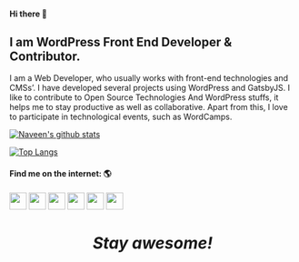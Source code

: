 #### Hi there 👋
I am WordPress Front End Developer & Contributor.
---

I am a Web Developer, who usually works with front-end technologies and CMSs’. I have developed several projects using WordPress and GatsbyJS. I like to contribute to Open Source Technologies And WordPress stuffs, it helps me to stay productive as well as collaborative. Apart from this, I love to participate in technological events, such as WordCamps.

[![Naveen's github stats](https://github-readme-stats.vercel.app/api?username=naveenkharwar)](https://github.com/anuraghazra/github-readme-stats)

[![Top Langs](https://github-readme-stats.vercel.app/api/top-langs/?username=naveenkharwar&layout=compact)](https://github.com/anuraghazra/github-readme-stats)

#### Find me on the internet: 🌎
<a href="https://www.instagram.com/naveenkharwar.dev"><img width="30" src="https://www.instagram.com/static/images/ico/favicon-192.png/68d99ba29cc8.png" /></a>
<a href="https://twitter.com/naveenkharwar0"><img width="30" src="https://abs.twimg.com/responsive-web/client-web-legacy/icon-ios.8ea219d5.png" /></a>
<a href="https://www.facebook.com/naveenkharwar.dev"><img width="30" src="https://static.xx.fbcdn.net/rsrc.php/v3/ye/r/a36n03MSzp1.png" /></a>
<a href="https://dev.to/naveenkharwar"><img width="30" src="https://res.cloudinary.com/practicaldev/image/fetch/s--t7tVouP9--/c_limit,f_png,fl_progressive,q_80,w_192/https://practicaldev-herokuapp-com.freetls.fastly.net/assets/devlogo-pwa-512.png" /></a>
<a href="https://github.com/NaveenKharwar"><img width="30" src="https://github.githubassets.com/apple-touch-icon-180x180.png" /></a>
<a href="https://www.naveenkharwar.dev"><img width="30" src="https://naveenkharwar.dev/wp-content/uploads/2020/05/cropped-circle-cropped-192x192.png" /></a>


<h1 align='center'><i>Stay awesome!</i></h1>


